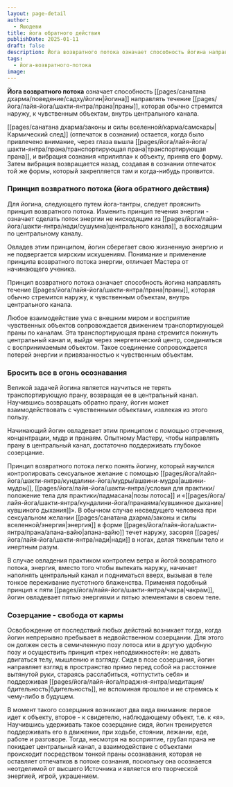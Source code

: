 ```yaml
---
layout: page-detail
author:
  - Яшодеви
title: йога обратного действия
publishDate: 2025-01-11
draft: false
description: Йога возвратного потока означает способность йогина направлять течение pages/ануттара-тантра/шакти-янтра/прана|праны, которая обычно стремится наружу, к чувственным объектам, внутрь центрального канала.
tags:
  - йога-возвратного-потока
image:
---
```

**Йога возвратного потока** означает способность [[pages/санатана дхарма/поведение/садху/йогин|йогина]] направлять течение [[pages/йога/лайя-йога/шакти-янтра/прана|праны]], которая обычно стремится наружу, к чувственным объектам, внутрь центрального канала. 

[[pages/санатана дхарма/законы и силы вселенной/карма/самскары|Кармический след]] (отпечаток в сознании) остается, когда было привлечено внимание, через глаза вышла [[pages/йога/лайя-йога/шакти-янтра/прана/транспортирующая прана|транспортирующая прана]], и вибрация сознания «прилипла» к объекту, приняв его форму. Затем вибрация возвращается назад, создавая в сознании отпечаток той же формы, который закрепляется там и когда-нибудь проявится. 

### Принцип возвратного потока (йога обратного действия) 

Для йогина, следующего путем йога-тантры, следует прояснить принцип возвратного потока. Изменить принцип течения энергии - означает сделать поток энергии не нисходящим из [[pages/йога/лайя-йога/шакти-янтра/нади/сушумна|центрального канала]], а восходящим по центральному каналу. 

Овладев этим принципом, йогин сберегает свою жизненную энергию и не подвергается мирским искушениям. Понимание и применение принципа возвратного потока энергии, отличает Мастера от начинающего ученика. 

Принцип возвратного потока означает способность йогина направлять течение [[pages/йога/лайя-йога/шакти-янтра/прана|праны]], которая обычно стремится наружу, к чувственным объектам, внутрь центрального канала. 

Любое взаимодействие ума с внешним миром и восприятие чувственных объектов сопровождается движением транспортирующей праны по каналам. Эта транспортирующая прана стремится покинуть центральный канал и, выйдя через энергетический центр, соединиться с воспринимаемым объектом. Такое соединение сопровождается потерей энергии и привязанностью к чувственным объектам. 

### Бросить все в огонь осознавания

Великой задачей йогина является научиться не терять транспортирующую прану, возвращая ее в центральный канал. Научившись возвращать обратно прану, йогин может взаимодействовать с чувственными объектами, извлекая из этого пользу. 

Начинающий йогин овладевает этим принципом с помощью отречения, концентрации, мудр и пранаям. Опытному Мастеру, чтобы направлять прану в центральный канал, достаточно поддерживать глубокое созерцание. 

Принцип возвратного потока легко понять йогину, который научился контролировать сексуальное желание с помощью [[pages/йога/лайя-йога/шакти-янтра/кундалини-йога/мудры/ашвини-мудра|ашвини-мудры]], [[pages/йога/лайя-йога/шакти-янтра/условия для практики/положение тела для практики/падмасана|позы лотоса]] и «[[pages/йога/лайя-йога/шакти-янтра/кундалини-йога/пранаяма/кувшинное дыхание|кувшиного дыхания]]». В обычном случае несведущего человека при сексуальном желании [[pages/санатана дхарма/законы и силы вселенной/энергия|энергия]] в форме [[pages/йога/лайя-йога/шакти-янтра/прана/апана-вайю|апана-вайю]] течет наружу, засоряя [[pages/йога/лайя-йога/шакти-янтра/нади|нади]] в ногах, делая тяжелым тело и инертным разум. 

В случае овладения практиком контролем ветра и йогой возвратного потока, энергия, вместо того чтобы вытекать наружу, начинает наполнять центральный канал и подниматься вверх, вызывая в теле тонкое переживание пустотного блаженства. Применяя подобный принцип к пяти [[pages/йога/лайя-йога/шакти-янтра/чакра|чакрам]], йогин овладевает пятью энергиями и пятью элементами в своем теле. 

### Созерцание - свобода от кармы 

Освобождение от последствий любых действий возникает тогда, когда йогин непрерывно пребывает в недвойственном созерцании. Для этого он должен сесть в семичленную позу лотоса или в другую удобную позу и осуществить принцип «трех неподвижностей»: не давать двигаться телу, мышлению и взгляду. Сидя в позе созерцания, йогин направляет взгляд в пространство прямо перед собой на расстояние вытянутой руки, стараясь расслабиться, «отпустить себя» и поддерживая [[pages/йога/лайя-йога/праджня-янтра/медитация/бдительность|бдительность]], не вспоминая прошлое и не стремясь к чему-либо в будущем. 

В момент такого созерцания возникают два вида внимания: первое идет к объекту, второе - к свидетелю, наблюдающему объект, т.е. к «я». Научившись удерживать такое созерцание сидя, йогин тренируется поддерживать его в движении, при ходьбе, стоянии, лежании, еде, работе и разговоре. Тогда, несмотря на восприятие, грубая прана не покидает центральный канал, а взаимодействие с объектами происходит посредством тонкой праны осознавания, которая не оставляет отпечатков в потоке сознания, поскольку она осознается неотделимой от высшего Источника и является его творческой энергией, игрой, украшением.